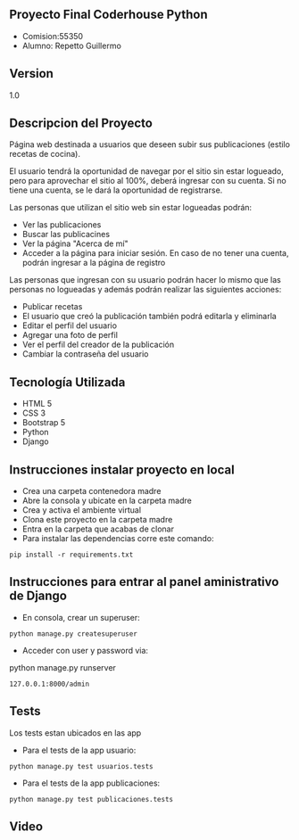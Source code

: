 ## Proyecto Final Coderhouse Python
+ Comision:55350
+ Alumno: Repetto Guillermo

## Version
1.0

## Descripcion del Proyecto
Página web destinada a usuarios que deseen subir sus publicaciones (estilo recetas de cocina).

El usuario tendrá la oportunidad de navegar por el sitio sin estar logueado, pero para aprovechar el sitio al 100%, deberá ingresar con su cuenta. Si no tiene una cuenta, se le dará la oportunidad de registrarse.

Las personas que utilizan el sitio web sin estar logueadas podrán:
+ Ver las publicaciones
+ Buscar las publicacines
+ Ver la página "Acerca de mí"
+ Acceder a la página para iniciar sesión. En caso de no tener una cuenta, podrán ingresar a la página de registro

Las personas que ingresan con su usuario podrán hacer lo mismo que las personas no logueadas y además podrán realizar las siguientes acciones:
+ Publicar recetas
+ El usuario que creó la publicación también podrá editarla y eliminarla
+ Editar el perfil del usuario
+ Agregar una foto de perfil
+ Ver el perfil del creador de la publicación
+ Cambiar la contraseña del usuario

## Tecnología Utilizada
+ HTML 5
+ CSS 3
+ Bootstrap 5
+ Python 
+ Django

## Instrucciones instalar proyecto en local
+ Crea una carpeta contenedora madre
+ Abre la consola y ubicate en la carpeta madre
+ Crea y activa el ambiente virtual
+ Clona este proyecto en la carpeta madre
+ Entra en la carpeta que acabas de clonar
+ Para instalar las dependencias corre este comando:

```
pip install -r requirements.txt
```
## Instrucciones para entrar al panel aministrativo de Django
+ En consola, crear un superuser:
```
python manage.py createsuperuser
```
+ Acceder con user y password via:

python manage.py runserver

```
127.0.0.1:8000/admin
```

## Tests
Los tests estan ubicados en las app
+ Para el tests de la app usuario:
```
python manage.py test usuarios.tests
```
+ Para el tests de la app publicaciones:
```
python manage.py test publicaciones.tests
```
## Video
